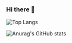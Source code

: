 ### Hi there 👋

![Top Langs](https://github-readme-stats.vercel.app/api/top-langs/?username=jaydolphXX&layout=compact&theme=gruvbox)

![Anurag's GitHub stats](https://github-readme-stats.vercel.app/api?username=jaydolphXX&theme=gruvbox&show_icons=true)
